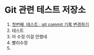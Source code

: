 # Git 관련 테스트 저장소

1. [첫번째, 테스트 : git commit 기록 변경하기](https://hyungju-lee.github.io/git-test/index00.html)
2. 테스트
3. 아 수정 이걸 안했네
4. 빨리수정
5. 